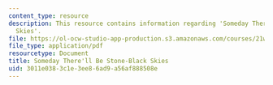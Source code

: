 ```yaml
---
content_type: resource
description: This resource contains information regarding 'Someday There'll Be Stone-Black
  Skies'.
file: https://ol-ocw-studio-app-production.s3.amazonaws.com/courses/21w-759-writing-science-fiction-spring-2016/3011e0383c1e3ee86ad9a56af888508e_MIT21W_759S16_Someday.pdf
file_type: application/pdf
resourcetype: Document
title: Someday There'll Be Stone-Black Skies
uid: 3011e038-3c1e-3ee8-6ad9-a56af888508e
---
```

